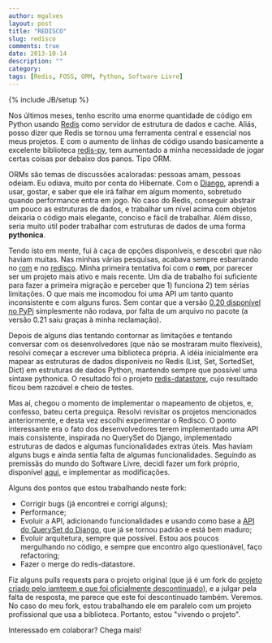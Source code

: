```yaml
---
author: mgalves
layout: post
title: "REDISCO"
slug: redisco
comments: true
date: 2013-10-14
description: ""
category: 
tags: [Redis, FOSS, ORM, Python, Software Livre]
---
```

{% include JB/setup %}

Nos últimos meses, tenho escrito uma enorme quantidade de código em Python usando [Redis](http://redis.io) como servidor de estrutura de dados e cache. Aliás, posso dizer que Redis se tornou uma ferramenta central e essencial nos meus projetos. E com o aumento de linhas de código usando basicamente a excelente biblioteca [redis-py](https://github.com/andymccurdy/redis-py), tem aumentado a minha necessidade de jogar certas coisas por debaixo dos panos. Tipo ORM.

ORMs são temas de discussões acaloradas: pessoas amam, pessoas odeiam. Eu odiava, muito por conta do Hibernate. Com o [Django](http://djangoproject.com), aprendi a usar, gostar, e saber que ele irá falhar em algum momento, sobretudo quando performance entra em jogo. No caso do Redis, conseguir abstrair um pouco as estruturas de dados, e trabalhar um nível acima com objetos deixaria o código mais elegante, conciso e fácil de trabalhar. Além disso, seria muito útil poder trabalhar com estruturas de dados de uma forma **pythonica**.

Tendo isto em mente, fui à caça de opções disponíveis, e descobri que não haviam muitas. Nas minhas várias pesquisas, acabava sempre esbarrando no [rom](https://github.com/josiahcarlson/rom) e no [redisco](https://github.com/kiddouk/redisco). Minha primeira tentativa foi com o __rom__, por parecer ser um projeto mais ativo e mais recente. Um dia de trabalho foi suficiente para fazer a primeira migração e perceber que 1) funciona 2) tem sérias limitações. O que mais me incomodou foi uma API um tanto quanto inconsistente e com alguns furos. Sem contar que a versão [0.20 disponível no PyPi](https://pypi.python.org/pypi/rom) simplesmente não rodava, por falta de um arquivo no pacote (a versão 0.21 saiu graças à minha reclamação).

Depois de alguns dias tentando contornar as limitações e tentando conversar com os desenvolvedores (que não se mostraram muito flexíveis), resolvi começar a escrever uma biblioteca própria. A idéia inicialmente era mapear as estruturas de dados disponíveis no Redis (List, Set, SortedSet, Dict) em estruturas de dados Python, mantendo sempre que possível uma sintaxe pythonica. O resultado foi o projeto [redis-datastore](https://github.com/mgalves/redis-datastore), cujo resultado ficou bem razoável e cheio de testes.

Mas aí, chegou o momento de implementar o mapeamento de objetos, e, confesso, bateu certa preguiça. Resolvi revisitar os projetos mencionados anteriormente, e desta vez escolhi experimentar o Redisco. O ponto interessante era o fato dos desenvolvedores terem implementado uma API mais consistente, inspirada no QuerySet do Django, implementado estruturas de dados e algumas funcionalidades extras úteis. Mas haviam alguns bugs e ainda sentia falta de algumas funcionalidades. Seguindo as premissãs do mundo do Software Livre, decidi fazer um fork próprio, disponível [aqui](https://github.com/mgalves/redisco), e implementar as modificações. 

Alguns dos pontos que estou trabalhando neste fork:

- Corrigir bugs (já encontrei e corrigi alguns);
- Performance;
- Evoluir a API, adicionando funcionalidades e usando como base a [API do QuerySet do Django](https://docs.djangoproject.com/en/dev/ref/models/querysets/), que já se tornou padrão e está bem maduro;
- Evoluir arquitetura, sempre que possível. Estou aos poucos mergulhando no código, e sempre que encontro algo questionável, faço refactoring;
- Fazer o merge do redis-datastore.

Fiz alguns pulls requests para o projeto original (que já é um fork do [projeto criado pelo iamteem e que foi oficialmente descontinuado](https://github.com/iamteem/redisco)), e a julgar pela falta de resposta, me parece que este foi descontinuado também. Veremos. No caso do meu fork, estou trabalhando ele em paralelo com um projeto profissional que usa a biblioteca. Portanto, estou "vivendo o projeto".

Interessado em colaborar? Chega mais!
